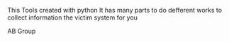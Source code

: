 This Tools created with python
It has many parts to do defferent works to collect information the victim system for you


AB Group
